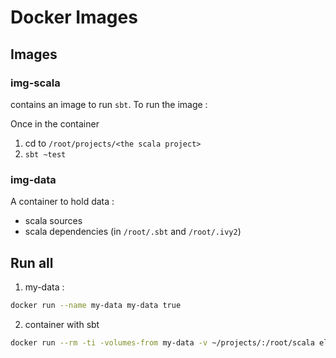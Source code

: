 # Docker Images

## Images
### img-scala

contains an image to run `sbt`. To run the image :

Once in the container

1. cd to `/root/projects/<the scala project>`
2. `sbt ~test`

### img-data

A container to hold data :

* scala sources
* scala dependencies (in `/root/.sbt` and `/root/.ivy2`)

## Run all

1. my-data :

```bash
docker run --name my-data my-data true
```

2. container with sbt

```bash
docker run --rm -ti -volumes-from my-data -v ~/projects/:/root/scala elongeau/scala bash
```

